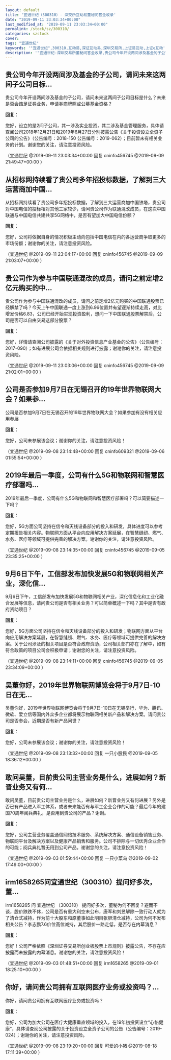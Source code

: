 ```yaml
---
layout: default
title: '宜通世纪（300310）- 深交所互动易董秘问答全收录'
date: "2019-09-11 23:03:34+00:00"
last_modified_at: "2019-09-11 23:03:34+00:00"
permalink: /stock/sz/300310/
categories: szstock
cover: 
tags: "宜通世纪"
keywords: '"宜通世纪",300310,互动易,深证互动易,深圳交易所,上证易互动,上证e互动'
description: '"宜通世纪-深圳交易所董秘问答全收录,贵公司今年开设两间涉及基金的子公司，请问未来这两间子公司目标是什么？未来是否会踏足证券业务，申请券商牌照或公募基金资格？"'
---
```


## 贵公司今年开设两间涉及基金的子公司，请问未来这两间子公司目标...

贵公司今年开设两间涉及基金的子公司，请问未来这两间子公司目标是什么？未来是否会踏足证券业务，申请券商牌照或公募基金资格？

**回复**：

您好，设立的是2间子公司，其一涉及实业投资，其二涉及基金管理服务，具体请查阅公司2018年12月21日和2019年6月27日分别披露公告《关于投资设立全资子公司的公告》（公告编号：2018-150 公告编号：2019-062）；目前暂未有相关业务的计划。谢谢您的关注，请注意投资风险。 

（宜通世纪  @2019-09-11 23:03:34+00:00 回复 cninfo456745  @2019-09-09 21:49:47+00:00 ）

## 从招标网持续看了贵公司多年招投标数据，了解到三大运营商加中国...

从招标网持续看了贵公司多年招投标数据，了解到三大运营商加中国铁塔，贵公司对中国电信的投标相对其他三家较少，请问贵公司作为联通混改成员，在这次中国联通与中国电信共建共享5G网络中，是否有望加大中国电信份额？

**回复**：

您好，公司将依据自身的情况积极主动向包括中国电信在内的各运营商争取更多的市场份额；谢谢你的关注，请注意投资风险。 

（宜通世纪  @2019-09-11 23:04:17+00:00 回复 cninfo456745  @2019-09-09 21:03:07+00:00 ）

## 贵公司作为参与中国联通混改的成员，请问之前定增2亿元购买的中...

贵公司作为参与中国联通混改的成员，请问之前定增2亿元购买的中国联通股票已经解禁了吗？今天上午中国联通一度上涨到6.96位置并有望逐渐持续走高，对比增发价格6.83，公司已经开始实现投资盈利，想问一下中国联通股票解禁后，公司是否可以自由交易这部分股票？

**回复**：

您好，详情请查阅公司披露的《关于对外投资信息产业基金的公告》（公告编号：2017-090）；如有进展公司会依据相关规则进行披露；谢谢你的关注，请注意投资风险。 

（宜通世纪  @2019-09-11 23:03:06+00:00 回复 cninfo456745  @2019-09-09 21:02:01+00:00 ）

## 公司是否参加9月7日在无锡召开的19年世界物联网大会？如果参...

公司是否参加9月7日在无锡召开的19年世界物联网大会？如果参加有没有相关应用参展

**回复**：

您好，公司未参展该会议；谢谢你的关注，请注意投资风险！ 

（宜通世纪  @2019-09-08 23:14:48+00:00 回复 cninfo609321  @2019-09-06 01:55:54+00:00 ）

## 2019年最后一季度，公司有什么5G和物联网和智慧医疗部署吗...

2019年最后一季度，公司有什么5G和物联网和智慧医疗部署吗？可以简要描述一下吗？

**回复**：

您好，5G方面公司坚持在信令和天线设备部分的投入和研发，具体进度可以参考定期报告相关内容。物联网方面从平台向应用解决方案延展，在智慧缝纫、燃气、水务、医疗等领域可提供完善的解决方案。谢谢你的关注，请注意投资风险。 

（宜通世纪  @2019-09-08 23:14:35+00:00 回复 cninfo456745  @2019-09-05 23:35:25+00:00 ）

## 9月6日下午，工信部发布加快发展5G和物联网相关产业，深化信...

9月6日下午，工信部发布加快发展5G和物联网相关产业，深化信息化和工业化融合发展等信息，请问贵公司是否有相关业务？可以简单概述一下吗？其中是否有政府资助项目？

**回复**：

您好，5G方面公司坚持在信令和天线设备部分的投入和研发；物联网方面从平台向应用解决方案延展，在智慧缝纫、燃气、水务、医疗等领域可提供完善的解决方案。关于公司涉及的相关项目是否符合政府资助，公司相关部门亦在了解中，如有符合政策的项目公司会积极申请；谢谢您的关注，请注意投资风险。 

（宜通世纪  @2019-09-08 23:14:11+00:00 回复 cninfo456745  @2019-09-05 23:34:09+00:00 ）

## 吴董你好，2019年世界物联网博览会将于9月7日-10日在无...

吴董你好，2019年世界物联网博览会将于9月7日-10日在无锡举行，华为、腾讯、微软、爱立信等国内外众多企业都将展示物联网相关新产品和解决方案。请问贵公司是否参会，近期是否有新产品问世？

**回复**：

您好，公司未参展该会议；谢谢你的关注，请注意投资风险！ 

（宜通世纪  @2019-09-08 23:13:32+00:00 回复 一只小股民  @2019-09-05 18:36:12+00:00 ）

## 敢问吴董，目前贵公司主营业务是什么，进展如何？新晋业务又有何...

敢问吴董，目前贵公司主营业务是什么，进展如何？新晋业务又有何进展？另外是否已有产品进入军工体系，或者未来能否有与军工企业合作的可能？最后今年的建国70周年阅兵典礼，是否用到贵公司的产品？谢谢。

**回复**：

您好，公司主营业务覆盖通信网络技术服务、系统解决方案、通信设备销售业务、物联网平台及解决方案以及健康产品销售和服务。公司不排除与一切优秀企业合作的可能；阅兵典礼暂无用到公司产品。谢谢您的关注，请注意投资风险！ 

（宜通世纪  @2019-09-03 01:59:44+00:00 回复 一只小菜鸟  @2019-09-02 17:49:00+00:00 ）

## irm1658265问宜通世纪（300310）提问好多次，董...

irm1658265 问  宜通世纪 （300310）
提问好多次，董秘为何不回复？避而不谈，股价跌跌不休，公司是否有重大利空未公布，唐军和刘昱解除一致行动人就为了清仓式减持，作为前十大股东和原董事如此明目张胆清仓减持，公司为何不发布相关公告？李志鹏7.6价位高位减持，其后股价一路走低，是否存在内幕消息？

**回复**：

您好！公司严格依照《深圳证券交易所创业板股票上市规则》披露公告，不存在应披露而未披露的内幕消息。谢谢您的关注，请注意投资风险！ 

（宜通世纪  @2019-09-03 01:48:51+00:00 回复 irm1658265  @2019-09-01 18:25:10+00:00 ）

## 你好，请问贵公司拥有互联网医疗业务或投资吗？...

你好，请问贵公司拥有互联网医疗业务或投资吗？

**回复**：

您好，公司为加大公司在医疗大健康垂直领域的投入，在19年初投资设立“心怡健康”，具体请查阅公司披露的关于投资设立全资子公司的公告（公告编号：2019-024）；谢谢你的关注，请注意投资风险。 

（宜通世纪  @2019-09-08 23:19:20+00:00 回复 可爱的小猪  @2019-08-18 17:11:39+00:00 ）

